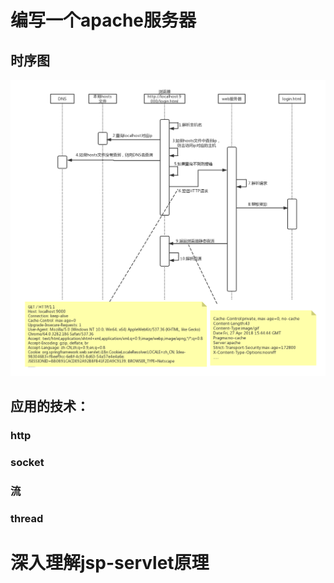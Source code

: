 # 编写一个apache服务器

## 时序图
 ![浏览器访问web服务器](bs-activity-diagram.png "时序图")
## 应用的技术：
### http

### socket

### 流

### thread

### 





# 深入理解jsp-servlet原理